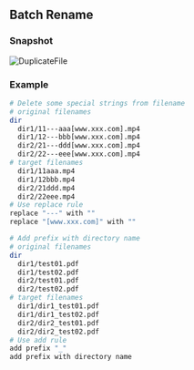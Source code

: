 ## Batch Rename

### Snapshot

![DuplicateFile](https://raw.githubusercontent.com/wiki/jiangxincode/ApkToolBoxGUI/BatchRename.png)

### Example

```bash
# Delete some special strings from filename
# original filenames
dir
  dir1/11---aaa[www.xxx.com].mp4
  dir1/12---bbb[www.xxx.com].mp4
  dir2/21---ddd[www.xxx.com].mp4
  dir2/22---eee[www.xxx.com].mp4
# target filenames
  dir1/11aaa.mp4
  dir1/12bbb.mp4
  dir2/21ddd.mp4
  dir2/22eee.mp4
# Use replace rule
replace "---" with ""
replace "[www.xxx.com]" with ""
```

```bash
# Add prefix with directory name
# original filenames
dir
  dir1/test01.pdf
  dir1/test02.pdf
  dir2/test01.pdf
  dir2/test02.pdf
# target filenames
  dir1/dir1_test01.pdf
  dir1/dir1_test02.pdf
  dir2/dir2_test01.pdf
  dir2/dir2_test02.pdf
# Use add rule
add prefix "_"
add prefix with directory name
```